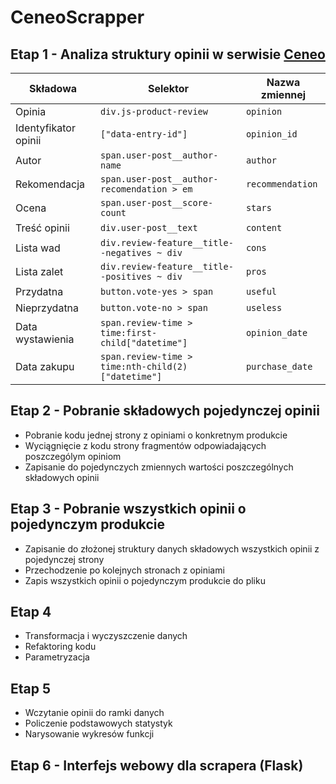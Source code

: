 # CeneoScrapper
## Etap 1 - Analiza struktury opinii w serwisie [Ceneo](https://ceneo.pl)
|Składowa             |Selektor                                            |Nazwa zmiennej|
|---------------------|----------------------------------------------------|--------------|
|Opinia               |`div.js-product-review`                              |`opinion`
|Identyfikator opinii |`["data-entry-id"]`                                 |`opinion_id`
|Autor                |`span.user-post__author-name`                       |`author`
|Rekomendacja         |`span.user-post__author-recomendation > em`         |`recommendation`
|Ocena                |`span.user-post__score-count`                       |`stars`
|Treść opinii         |`div.user-post__text`                               |`content`
|Lista wad            |`div.review-feature__title--negatives ~ div`        |`cons`
|Lista zalet          |`div.review-feature__title--positives ~ div`        |`pros`
|Przydatna            |`button.vote-yes > span`                            |`useful`
|Nieprzydatna         |`button.vote-no > span`                             |`useless`
|Data wystawienia     |`span.review-time > time:first-child["datetime"]`   |`opinion_date`
|Data zakupu          |`span.review-time > time:nth-child(2)["datetime"]`  |`purchase_date`
## Etap 2 - Pobranie składowych pojedynczej opinii
- Pobranie kodu jednej strony z opiniami o konkretnym produkcie
- Wyciągnięcie z kodu strony fragmentów odpowiadających poszczególym opiniom
- Zapisanie do pojedynczych zmiennych wartości poszczególnych składowych opinii
## Etap 3 - Pobranie wszystkich opinii o pojedynczym produkcie
- Zapisanie do złożonej struktury danych składowych wszystkich opinii z pojedynczej strony
- Przechodzenie po kolejnych stronach z opiniami
- Zapis wszystkich opinii o pojedynczym produkcie do pliku
## Etap 4
- Transformacja i wyczyszczenie danych
- Refaktoring kodu
- Parametryzacja
## Etap 5
- Wczytanie opinii do ramki danych
- Policzenie podstawowych statystyk
- Narysowanie wykresów funkcji
## Etap 6 - Interfejs webowy dla scrapera (Flask)
